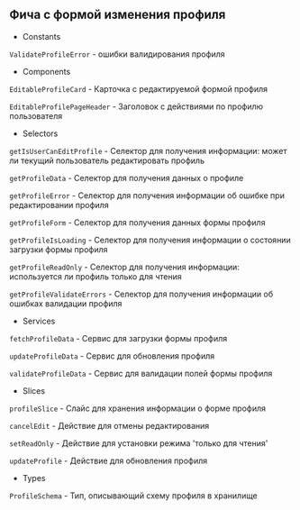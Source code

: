 ## Фича с формой изменения профиля

- Constants

`ValidateProfileError` - ошибки валидирования профиля

- Components

`EditableProfileCard` - Карточка с редактируемой формой профиля

`EditableProfilePageHeader` - Заголовок с действиями по профилю пользователя

- Selectors

`getIsUserCanEditProfile` - Селектор для получения информации: может ли текущий пользователь редактировать профиль

`getProfileData` - Селектор для получения данных о профиле

`getProfileError` - Селектор для получения информации об ошибке при редактировании профиля

`getProfileForm` - Селектор для получения данных формы профиля

`getProfileIsLoading` - Селектор для получения информации о состоянии загрузки формы профиля

`getProfileReadOnly` - Селектор для получения информации: используется ли профиль только для чтения

`getProfileValidateErrors` - Селектор для получения информации об ошибках валидации профиля

- Services

`fetchProfileData` - Сервис для загрузки формы профиля

`updateProfileData` - Сервис для обновления профиля

`validateProfileData` - Сервис для валидации полей формы профиля

- Slices

`profileSlice` - Слайс для хранения информации о форме профиля

`cancelEdit` - Действие для отмены редактирования

`setReadOnly` - Действие для установки режима 'только для чтения'

`updateProfile` - Действие для обновления профиля

- Types

`ProfileSchema` - Тип, описывающий схему профиля в хранилище
